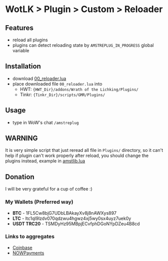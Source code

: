 # WotLK > Plugin > Custom > Reloader

## Features
- reload all plugins
- plugins can detect reloading state by `AMSTREPLUG_IN_PROGRESS` global variable

## Installation
- download [00_reloader.lua](https://raw.githubusercontent.com/AmsTaFFix/gmr-stuff/main/clientside/plugins/custom/00_reloader.lua)
- place downloaded file `00_reloader.lua` into
  - HWT: `{HWT_Dir}/addons/Wrath of the Lichking/Plugins/`
  - Tinkr: `{Tinkr_Dir}/scripts/GMR/Plugins/`

## Usage
- type in WoW's chat `/amstreplug`

## WARNING
It is very simple script that just reread all file in `Plugins/` directory, so it can't help if plugin can't work 
properly after reload, you should change the plugins instead, example in [amstlib.lua](https://raw.githubusercontent.com/AmsTaFFix/gmr-stuff/main/backside/plugins/custom/00_amstlib.lua)

## Donation
I will be very grateful for a cup of coffee :)

### My Wallets (Preferred way)
- **BTC** - 1FL5Cw8bjG7UDbLBAkayXv8j8nAWXys897
- **LTC** - ltc1ql9lzdv070qdzwu4hgwz4xj5wy0sx4uyz7uek0y
- **USDT TRC20** - TSMDyHz95MBpjECvfphDGoNYpDZeu4B8cd
 
### Links to aggregates
- [Coinbase](https://commerce.coinbase.com/checkout/4662ac44-ca8c-4f8f-9130-d647d0d89da0)
- [NOWPayments](https://nowpayments.io/donation/AmsTaFFix)